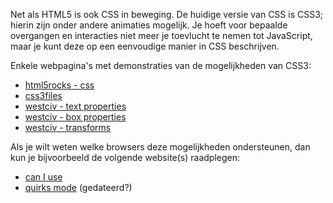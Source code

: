 Net als HTML5 is ook CSS in beweging. De huidige versie van CSS is CSS3; hierin zijn onder andere animaties mogelijk. Je hoeft voor bepaalde overgangen en interacties niet meer je toevlucht te nemen tot JavaScript, maar je kunt deze op een eenvoudige manier in CSS beschrijven.

Enkele webpagina's met demonstraties van de mogelijkheden van CSS3:

* [html5rocks - css](http://slides.html5rocks.com/#css3-title)
* [css3files](http://www.css3files.com/)
* [westciv - text properties](http://www.westciv.com/tools/text-properties/index.html)
* [westciv - box properties](http://www.westciv.com/tools/box-properties/index.html)
* [westciv - transforms](http://www.westciv.com/tools/transforms/index.html)

Als je wilt weten welke browsers deze mogelijkheden ondersteunen, dan kun je bijvoorbeeld de volgende website(s) raadplegen:

* [can I use](http://caniuse.com/)
* [quirks mode](http://www.quirksmode.org/css/contents.html) (gedateerd?)


